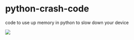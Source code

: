 # python-crash-code
code to use up memory in python to slow down your device

<p align="left">
  <img src="https://www.python.org/static/community_logos/python-logo-master-v3-TM-flattened.png" />
</p>
